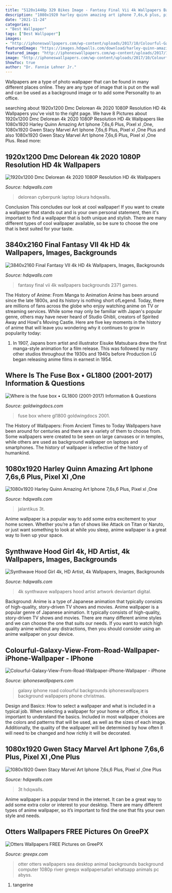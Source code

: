 ```yaml
---
title: "5120x1440p 329 Bikes Image - Fantasy Final Vii 4k Wallpapers Backgrounds 2371 Games"
description: "1080x1920 harley quinn amazing art iphone 7,6s,6 plus, pixel xl ,one"
date: "2021-11-24"
categories:
- "Best Wallpaper"
tags: ["Best Wallpaper"]
images:
- "http://iphoneswallpapers.com/wp-content/uploads/2017/10/Colourful-Galaxy-View-From-Road-Wallpaper-iPhone-Wallpaper-iphoneswallpapers_com.jpg"
featuredImage: "https://images.hdqwalls.com/download/harley-quinn-amazing-art-hd-1080x1920.jpg"
featured_image: "http://iphoneswallpapers.com/wp-content/uploads/2017/10/Colourful-Galaxy-View-From-Road-Wallpaper-iPhone-Wallpaper-iphoneswallpapers_com.jpg"
image: "http://iphoneswallpapers.com/wp-content/uploads/2017/10/Colourful-Galaxy-View-From-Road-Wallpaper-iPhone-Wallpaper-iphoneswallpapers_com.jpg"
ShowToc: true
author: "Dr. Fannie Lehner Jr."
---
```





Wallpapers are a type of photo wallpaper that can be found in many different places online. They are any type of image that is put on the wall and can be used as a background image or to add some Personality to an office.

	

		
searching about 1920x1200 Dmc Delorean 4k 2020 1080P Resolution HD 4k Wallpapers you've visit to the right page. We have 8 Pictures about 1920x1200 Dmc Delorean 4k 2020 1080P Resolution HD 4k Wallpapers like 1080x1920 Harley Quinn Amazing Art Iphone 7,6s,6 Plus, Pixel xl ,One, 1080x1920 Gwen Stacy Marvel Art Iphone 7,6s,6 Plus, Pixel xl ,One Plus and also 1080x1920 Gwen Stacy Marvel Art Iphone 7,6s,6 Plus, Pixel xl ,One Plus. Read more:
		
    
## 1920x1200 Dmc Delorean 4k 2020 1080P Resolution HD 4k Wallpapers

<img loading=lazy src="https://images.hdqwalls.com/download/dmc-delorean-4k-2020-ba-1920x1200.jpg" onerror="this.onerror=null;this.src='https://tse3.mm.bing.net/th?id=OIP.D8ZxMeyKzDam9ZX44PZF-QHaEo&amp;pid=15.1';" alt="1920x1200 Dmc Delorean 4k 2020 1080P Resolution HD 4k Wallpapers">

_Source: hdqwalls.com_

>delorean cyberpunk laptop lokura hdqwalls. 

	

Conclusion
This concludes our look at cool wallpaper! If you want to create a wallpaper that stands out and is your own personal statement, then it's important to find a wallpaper that is both unique and stylish. There are many different types of cool wallpaper available, so be sure to choose the one that is best suited for your taste.

    
## 3840x2160 Final Fantasy VII 4k HD 4k Wallpapers, Images, Backgrounds

<img loading=lazy src="https://images.hdqwalls.com/download/final-fantasy-vii-dm-3840x2160.jpg" onerror="this.onerror=null;this.src='https://tse4.mm.bing.net/th?id=OIP.j80MVIHP-jmhWLTwN3THSQHaEK&amp;pid=15.1';" alt="3840x2160 Final Fantasy VII 4k HD 4k Wallpapers, Images, Backgrounds">

_Source: hdqwalls.com_

>fantasy final vii 4k wallpapers backgrounds 2371 games. 

	

The History of Anime: From Manga to Animation
Anime has been around since the late 1800s, and its history is nothing short ofLegend. Today, there are millions of fans across the globe who enjoy watching anime on TV or streaming services. While some may only be familiar with Japan's popular genre, others may have never heard of Studio Ghibli, creators of Spirited Away and Howl's Moving Castle. Here are five key moments in the history of anime that will leave you wondering why it continues to grow in popularity today:
1) In 1907, Japans born artist and illustrator Eisuke Matsubara drew the first manga-style animation for a film release. This was followed by many other studios throughout the 1930s and 1940s before Production I.G began releasing anime films in earnest in 1954.

    
## Where Is The Fuse Box • GL1800 (2001-2017) Information &amp; Questions

<img loading=lazy src="http://goldwingdocs.com/forum/download/file.php?id=1311&amp;t=1" onerror="this.onerror=null;this.src='https://tse1.mm.bing.net/th?id=OIP.bYrFe1OtHyAWVulYpSTfrwHaFj&amp;pid=15.1';" alt="Where is the fuse box • GL1800 (2001-2017) Information &amp; Questions">

_Source: goldwingdocs.com_

>fuse box where gl1800 goldwingdocs 2001. 

	

The History of Wallpapers: From Ancient Times to Today
Wallpapers have been around for centuries and there are a variety of them to choose from. Some wallpapers were created to be seen on large canvases or in temples, while others are used as background wallpaper on laptops and smartphones. The history of wallpaper is reflective of the history of humankind.

    
## 1080x1920 Harley Quinn Amazing Art Iphone 7,6s,6 Plus, Pixel Xl ,One

<img loading=lazy src="https://images.hdqwalls.com/download/harley-quinn-amazing-art-hd-1080x1920.jpg" onerror="this.onerror=null;this.src='https://tse2.mm.bing.net/th?id=OIP.IZ17TK3l_13PFd74S7rO_AHaNK&amp;pid=15.1';" alt="1080x1920 Harley Quinn Amazing Art Iphone 7,6s,6 Plus, Pixel xl ,One">

_Source: hdqwalls.com_

>jalantikus 3t. 

	

Anime wallpaper is a popular way to add some extra excitement to your home screen. Whether you’re a fan of shows like Attack on Titan or Naruto, or just want something to look at while you sleep, anime wallpaper is a great way to liven up your space.

    
## Synthwave Hood Girl 4k, HD Artist, 4k Wallpapers, Images, Backgrounds

<img loading=lazy src="https://images.hdqwalls.com/wallpapers/synthwave-hood-girl-4k-a6.jpg" onerror="this.onerror=null;this.src='https://tse1.mm.bing.net/th?id=OIP.Kz_VXtoR6HZWhziUg0BP2gHaD6&amp;pid=15.1';" alt="Synthwave Hood Girl 4k, HD Artist, 4k Wallpapers, Images, Backgrounds">

_Source: hdqwalls.com_

>4k synthwave wallpapers hood artist artwork deviantart digital. 

	

Background: Anime is a type of Japanese animation that typically consists of high-quality, story-driven TV shows and movies.
Anime wallpaper is a popular genre of Japanese animation. It typically consists of high-quality, story-driven TV shows and movies. There are many different anime styles and we can choose the one that suits our needs. If you want to watch high quality anime without any distractions, then you should consider using an anime wallpaper on your device.

    
## Colourful-Galaxy-View-From-Road-Wallpaper-iPhone-Wallpaper - IPhone

<img loading=lazy src="http://iphoneswallpapers.com/wp-content/uploads/2017/10/Colourful-Galaxy-View-From-Road-Wallpaper-iPhone-Wallpaper-iphoneswallpapers_com.jpg" onerror="this.onerror=null;this.src='https://tse4.mm.bing.net/th?id=OIP.mRz6hux6DcvzD2EIWWMDWgHaNL&amp;pid=15.1';" alt="Colourful-Galaxy-View-From-Road-Wallpaper-iPhone-Wallpaper - iPhone">

_Source: iphoneswallpapers.com_

>galaxy iphone road colourful backgrounds iphoneswallpapers background wallpapers phone christmas. 

	

Design and Basics: How to select a wallpaper and what is included in a typical job.
When selecting a wallpaper for your home or office, it is important to understand the basics. Included in most wallpaper choices are the colors and patterns that will be used, as well as the sizes of each image. Additionally, the quality of the wallpaper will be determined by how often it will need to be changed and how richly it will be decorated.

    
## 1080x1920 Gwen Stacy Marvel Art Iphone 7,6s,6 Plus, Pixel Xl ,One Plus

<img loading=lazy src="https://images.hdqwalls.com/download/gwen-stacy-marvel-art-a7-1080x1920.jpg" onerror="this.onerror=null;this.src='https://tse1.mm.bing.net/th?id=OIP.7B0wzTyWQC3qsXlxHrxeMwHaNK&amp;pid=15.1';" alt="1080x1920 Gwen Stacy Marvel Art Iphone 7,6s,6 Plus, Pixel xl ,One Plus">

_Source: hdqwalls.com_

>3t hdqwalls. 

	

Anime wallpaper is a popular trend in the internet. It can be a great way to add some extra color or interest to your desktop. There are many different types of anime wallpaper, so it’s important to find the one that fits your own style and needs.

    
## Otters Wallpapers FREE Pictures On GreePX

<img loading=lazy src="https://greepx.com/wp-content/uploads/2020/02/1581875143_478_otters-wallpapers.jpg" onerror="this.onerror=null;this.src='https://tse1.mm.bing.net/th?id=OIP.fWC4R4SOrVRgMv3WIcsqHgHaEK&amp;pid=15.1';" alt="Otters Wallpapers FREE Pictures on GreePX">

_Source: greepx.com_

>otter otters wallpapers sea desktop animal backgrounds background computer 1080p river greepx wallpapersafari whatsapp animals pc abyss. 

	

1. tangerine 

